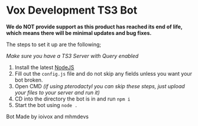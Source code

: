 # Vox Development TS3 Bot

**We do NOT provide support as this product has reached its end of life, which means there will be minimal updates and bug fixes.**

The steps to set it up are the following;

*Make sure you have a TS3 Server with Query enabled*

1. Install the latest [NodeJS](https://nodejs.org)
2. Fill out the `config.js` file and do not skip any fields unless you want your bot broken.
3. Open CMD *(if using pterodactyl you can skip these steps, just upload your files to your server and run it)*
4. CD into the directory the bot is in and run `npm i`
5. Start the bot using `node .`

Bot Made by ioivox and mhmdevs

